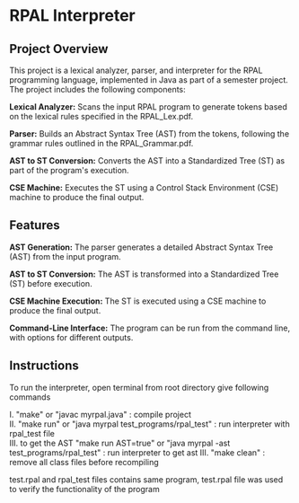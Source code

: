 # RPAL Interpreter

## Project Overview

This project is a lexical analyzer, parser, and interpreter for the RPAL programming language, implemented in Java as part of a semester project. The project includes the following components:

**Lexical Analyzer:** Scans the input RPAL program to generate tokens based on the lexical rules specified in the RPAL_Lex.pdf.

**Parser:** Builds an Abstract Syntax Tree (AST) from the tokens, following the grammar rules outlined in the RPAL_Grammar.pdf.

**AST to ST Conversion:** Converts the AST into a Standardized Tree (ST) as part of the program's execution.

**CSE Machine:** Executes the ST using a Control Stack Environment (CSE) machine to produce the final output.

## Features

**AST Generation:** The parser generates a detailed Abstract Syntax Tree (AST) from the input program.

**AST to ST Conversion:** The AST is transformed into a Standardized Tree (ST) before execution.

**CSE Machine Execution:** The ST is executed using a CSE machine to produce the final output.

**Command-Line Interface:** The program can be run from the command line, with options for different outputs.

## Instructions

To run the interpreter, open terminal from root directory give following commands

I. "make" or "javac myrpal.java" : compile project\
II. "make run" or "java myrpal test_programs/rpal_test" : run interpreter with rpal_test file\
III. to get the AST "make run AST=true" or "java myrpal -ast test_programs/rpal_test" : run interpreter to get ast
III. "make clean" : remove all class files before recompiling

test.rpal and rpal_test files contains same program, test.rpal file was used to verify the functionality of the program
